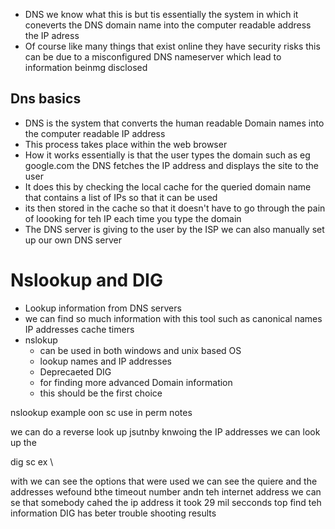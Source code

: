 - DNS we know what this is but tis essentially the system in which it coneverts the DNS domain name into the computer readable address the IP adress
- Of course like many things that exist online they have security risks this can be due to a misconfigured DNS nameserver which lead to information beinmg disclosed 

## Dns basics
- DNS is the system that converts the human readable Domain names into the computer readable IP address 
- This process takes place within the  web browser 
- How it works essentially is that the user types the domain such as eg google.com the DNS fetches the IP address and displays the site to the user 
- It does this by checking the local cache for the queried domain name that contains a list of IPs so that it can be used 
- its then stored in the cache so that it doesn't have to go through the pain of loooking for teh IP each time you type the domain 
- The DNS server is giving to the user by the ISP we can also manually   set up our own DNS server 

# Nslookup and DIG 
- Lookup information from DNS servers 
- we can find so much information with this tool such as canonical names IP addresses cache timers 
- nslokup
	- can be used in both windows and unix based OS
	- lookup names and IP addresses 
	- Deprecaeted 
DIG
	- for  finding more advanced Domain information 
	- this should be the first choice 

nslookup example oon sc use in perm notes

we can do a reverse look up jsutnby knwoing the IP addresses we can look up the

dig sc ex \

with we can see the options that were used we can see the quiere and the addresses wefound bthe timeout number andn teh internet address we can se that somebody cahed the ip address it took 29 mil secconds top find teh information 
DIG has beter trouble shooting results 

